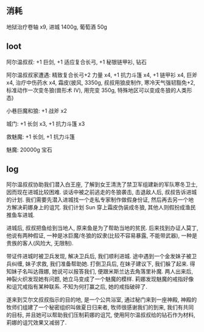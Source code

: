## 消耗

地狱治疗卷轴 x9, 进城 1400g, 葡萄酒 50g

## loot

阿尔温叔叔: +1 巨剑, +1 适应复合长弓, +1 秘银链甲衫, 钻石

阿尔温叔叔家遭遇: 精致复合长弓+2 力量 x4, +1 抗力斗篷 x4, +1 链甲衫 x4, 巨斧 x4, 治疗中伤药水 x4, 霜皮(披风, 3350g, 叔叔用狼皮制作, 寒冷天气强韧豁免+2, 标准动作一次变冬狼(兽形术 IV), 用完变 350g, 特殊地区可以变成冬狼的人类形态)

小巷巨魔和狼: +1 战斧 x2

城门: +1 长剑 x3, +1 抗力斗篷 x3

救魅魔: +1 长剑, +1 抗力斗篷

魅魔: 20000g 宝石

## log

阿尔温叔叔协助我们潜入白王座, 了解到女王清洗了禁卫军组建新的军队寒冬卫士, 因而现在进城比较困难. 谈话中被之前逃走的冬狼袭击, 击退敌人后, 叔叔告诉进城的计划. 我们需要先潜入进城找一个走私专家制作做假身份证, 然后再去另一个地方解决莉娜身上的诅咒. 我们计划 Sun 穿上霜皮伪装成冬狼, 其他人则假扮成渔民推鱼车进城.

进城后, 叔叔把鱼给到当地人, 原来鱼是为了帮助当地的贫民. 后来找到办证人莫丁, 他说有两种假证, 一种是冰巨魔/冬狼的奴隶(比较不容易暴露, 不能带武器), 一种是贵族的客人(风险大, 无限制).

带证件进城时被卫兵发现, 解决卫兵后, 我们顺利进城. 途中遇到一个金发妹子被卫兵纠缠, 妹子求救, 我们准备帮助她. 打倒卫兵后, 在妹子建议下, 我们躲了起来. 得知妹子名叫达薇娜, 她说可以报答我们, 便跟米斯兰达去角落里补魔. 两人出来后, 神裂火织发现她有问题, 她立马变成了一个魅魔的模样. 莉娜发现魅魔的戒指好像和诅咒戒指有某种联系. 不知为何打赢之后, 她的戒指破碎了.

遂来到艾尔文叔叔指示的目的地, 是一个公共浴室, 通过秘门来到一座神殿, 神殿的牧师们组建了一个秘密组织叫做夏日归来者, 牧师很感谢我们的到来, 我们有共同的目标, 并且她可以帮助我们压制莉娜的诅咒, 使用阿尔温叔叔给的钻石作为材料, 莉娜的诅咒效果又减弱了.
